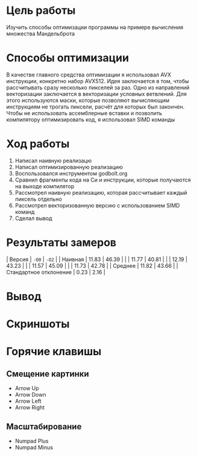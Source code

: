 # Цель работы
Изучить способы оптимизации программы на примере вычисления множества Мандельброта

# Способы оптимизации
В качестве главного средства оптимизации я использовал AVX инструкции, конкретно набор AVX512. Идея заключается в том, чтобы рассчитывать сразу несколько пикселей за раз. 
Одно из направлений векторизации заключается в векторизации условных ветвлений. Для этого используются маски, которые позволяют вычисляющим инструкциям не трогать пиксели, расчёт для которых был закончен. Чтобы не использовать ассемблерные вставки и позволить компилятору оптимизировать код, я использовал SIMD команды


# Ход работы
1. Написал наивную реализацю
2. Написал оптимизированную реализацию
3. Воспользовался инструментом godbolt.org
4. Сравнил фрагменты кода на Си и инструкции, которые получаются на выходе компилятор
5. Рассмотрел наивную реализацию, которая рассчитывает каждый пиксель отдельно
6. Рассмотрел векторизованную версию с использованием SIMD команд
7. Сделал вывод

# Результаты замеров
| Версия                 | `-O0` | `-O2` |
| Наивная                | 11.83 | 46.39 |
|                        | 11.77 | 40.81 |
|                        | 12.19 | 43.23 |
|                        | 11.57 | 45.09 |
|                        | 11.73 | 42.78 |
| Среднее                | 11.82 | 43.66 |
| Стандартное отклонение | 0.23  | 2.16  |

# Вывод

# Скриншоты

# Горячие клавишы
## Смещение картинки
- Arrow Up
- Arrow Down
- Arrow Left
- Arrow Right

## Масштабирование
- Numpad Plus
- Numpad Minus

